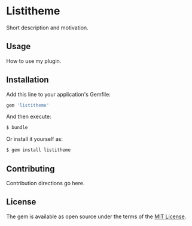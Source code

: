 # Listitheme
Short description and motivation.

## Usage
How to use my plugin.

## Installation
Add this line to your application's Gemfile:

```ruby
gem 'listitheme'
```

And then execute:
```bash
$ bundle
```

Or install it yourself as:
```bash
$ gem install listitheme
```

## Contributing
Contribution directions go here.

## License
The gem is available as open source under the terms of the [MIT License](https://opensource.org/licenses/MIT).

